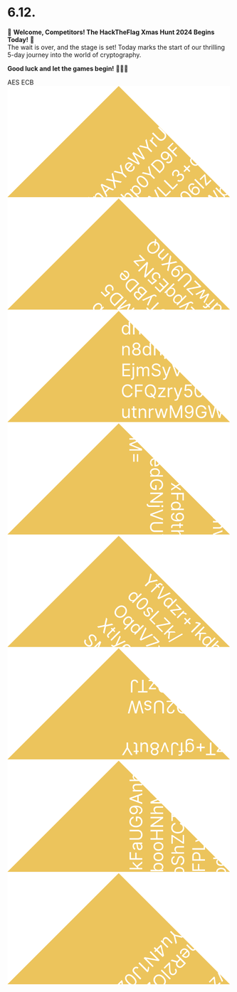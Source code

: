 # 6.12. 

🎉 **Welcome, Competitors! The HackTheFlag Xmas Hunt 2024 Begins Today!** 🎉  
The wait is over, and the stage is set! Today marks the start of our thrilling 5-day journey into the world of cryptography.

**Good luck and let the games begin!** 🌟🔑🎁  

AES ECB  
![1F860807-D734-4DD0-8A5D-C078E4D5DC42](/img/1F860807-D734-4DD0-8A5D-C078E4D5DC42.png)
![5C972711-A9E2-4ED9-907A-3D2DC51EAD4F](/img/5C972711-A9E2-4ED9-907A-3D2DC51EAD4F.png)
![35A5C34C-8A68-455C-BFC5-DEEEBDA1F982](/img/35A5C34C-8A68-455C-BFC5-DEEEBDA1F982.png)
![55D2DFEF-D290-4D1B-8F3A-76851B669288](/img/55D2DFEF-D290-4D1B-8F3A-76851B669288.png)
![A25F0898-7A01-4A19-8013-5A44400D07E8](/img/A25F0898-7A01-4A19-8013-5A44400D07E8.png)
![CAED84BC-72D7-42EB-B48F-46E52B9D0D86](/img/CAED84BC-72D7-42EB-B48F-46E52B9D0D86.png)
![DD147C1B-725C-4AE4-B914-8B7471761A16](/img/DD147C1B-725C-4AE4-B914-8B7471761A16.png)
![F0598897-DA78-4549-8A8D-238F365BB401](/img/F0598897-DA78-4549-8A8D-238F365BB401.png)